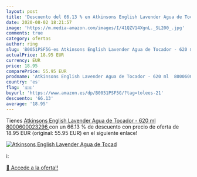 ```yaml
---
layout: post
title: 'Descuento del 66.13 % en Atkinsons English Lavender Agua de Tocad'
date: 2020-08-02 18:21:57
image: 'https://m.media-amazon.com/images/I/41QZV14XgnL._SL200_.jpg'
comments: true
category: ofertas
author: ring
slug: 'B0051PSF5G-es Atkinsons English Lavender Agua de Tocador - 620 ml  8000600023296 '
actualPrice: 18.95 EUR
currency: EUR
price: 18.95
comparePrice: 55.95 EUR
prodname: 'Atkinsons English Lavender Agua de Tocador - 620 ml  8000600023296 '
country: 'es'
flag: '🇪🇸'
buyurl: 'https://www.amazon.es/dp/B0051PSF5G/?tag=tolees-21'
descuento: '66.13'
average: '18.95'
---
```


Tienes [Atkinsons English Lavender Agua de Tocador - 620 ml  8000600023296 ](https://www.amazon.es/dp/B0051PSF5G/?tag=tolees-21) con un 66.13 % de descuento con precio de oferta de 18.95 EUR (original: 55.95 EUR) en el siguiente enlace!

[![Atkinsons English Lavender Agua de Tocad](https://m.media-amazon.com/images/I/41QZV14XgnL._SL200_.jpg)](https://www.amazon.es/dp/B0051PSF5G/?tag=tolees-21)

ℹ️:


[🛒 Accede a la oferta!!](https://www.amazon.es/dp/B0051PSF5G/?tag=tolees-21)
